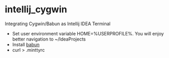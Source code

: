 # intellij_cygwin
Integrating Cygwin/Babun as Intellij IDEA Terminal

 * Set user environment variable HOME=%USERPROFILE%. You will enjoy better navigation to ~/IdeaProjects
 * Install [babun](http://babun.github.io/)
 * curl  > .minttyrc
